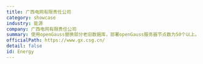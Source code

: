 ```yaml
---
title: 广西电网有限责任公司
category: showcase
industry: 能源
company: 广西电网有限责任公司
summary: 使用openGauss替换部分老旧数据库，部署openGauss服务器节点数为50个以上。
officialPath: https://www.gx.csg.cn/
detail: false
id: Energy
---
```


